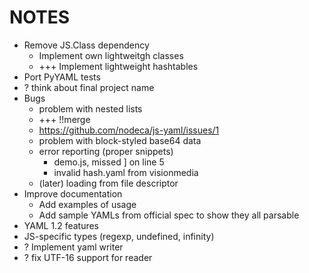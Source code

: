 NOTES
=====

-   Remove JS.Class dependency
    -   Implement own lightweitgh classes
    -   +++ Implement lightweight hashtables
-   Port PyYAML tests
-   ? think about final project name
-   Bugs
    -   problem with nested lists
    -   +++ !!merge
    -   https://github.com/nodeca/js-yaml/issues/1
    -   problem with block-styled base64 data
    -   error reporting (proper snippets)
        -   demo.js, missed ] on line 5
        -   invalid hash.yaml from visionmedia
    -   (later) loading from file descriptor
-   Improve documentation
    -   Add examples of usage
    -   Add sample YAMLs from official spec to show they all parsable
-   YAML 1.2 features
-   JS-specific types (regexp, undefined, infinity)
-   ? Implement yaml writer
-   ? fix UTF-16 support for reader
